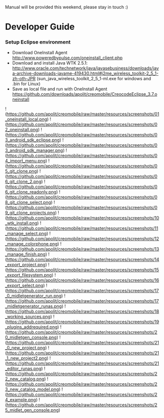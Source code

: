 Manual will be provided this weekend, please stay in touch :)

# Developer Guide

### Setup Eclipse environment
* Download OneInstall Agent http://www.poweredbypulse.com/oneinstall_client.php
* Download and install Java WTK 2.5.1: http://www.oracle.com/technetwork/java/javasebusiness/downloads/java-archive-downloads-javame-419430.html#j2me_wireless_toolkit-2_5_1-zh-oth-JPR (sun_java_wireless_toolkit_2_5_1-ml.exe for windows and .bin for Linux)
* Save as local file and run with OneInstall Agent https://github.com/downloads/apolit/creomobile/CreocodeEclipse_3.7.oneinstall


!(https://github.com/apolit/creomobile/raw/master/resources/screenshots/01_oneinstall_local.png)
!(https://github.com/apolit/creomobile/raw/master/resources/screenshots/02_oneinstall.png)
!(https://github.com/apolit/creomobile/raw/master/resources/screenshots/03_android_sdk_eclipse.png)
!(https://github.com/apolit/creomobile/raw/master/resources/screenshots/03_android_sdk_manager.png)
!(https://github.com/apolit/creomobile/raw/master/resources/screenshots/04_import_menu.png)
!(https://github.com/apolit/creomobile/raw/master/resources/screenshots/05_git_clone.png)
!(https://github.com/apolit/creomobile/raw/master/resources/screenshots/06_git_clone_2.png)
!(https://github.com/apolit/creomobile/raw/master/resources/screenshots/06_git_clone_readonly.png)
!(https://github.com/apolit/creomobile/raw/master/resources/screenshots/08_git_clone_select.png)
!(https://github.com/apolit/creomobile/raw/master/resources/screenshots/09_git_clone_projects.png)
!(https://github.com/apolit/creomobile/raw/master/resources/screenshots/10_wtk_install.png)
!(https://github.com/apolit/creomobile/raw/master/resources/screenshots/11_manage_select.png)
!(https://github.com/apolit/creomobile/raw/master/resources/screenshots/12_manage_colorphone.png)
!(https://github.com/apolit/creomobile/raw/master/resources/screenshots/13_manage_finish.png)
!(https://github.com/apolit/creomobile/raw/master/resources/screenshots/14_export_project.png)
!(https://github.com/apolit/creomobile/raw/master/resources/screenshots/15_export_filesystem.png)
!(https://github.com/apolit/creomobile/raw/master/resources/screenshots/16_export_select.png)
!(https://github.com/apolit/creomobile/raw/master/resources/screenshots/17_0_midletgenerator_run.png)
!(https://github.com/apolit/creomobile/raw/master/resources/screenshots/17_midletgenerator_runas.png)
!(https://github.com/apolit/creomobile/raw/master/resources/screenshots/18_working_sources.png)
!(https://github.com/apolit/creomobile/raw/master/resources/screenshots/19_plugins_addrequired.png)
!(https://github.com/apolit/creomobile/raw/master/resources/screenshots/20_midletgen_console.png)
!(https://github.com/apolit/creomobile/raw/master/resources/screenshots/21_0_new_project.png)
!(https://github.com/apolit/creomobile/raw/master/resources/screenshots/21_1_new_project2.png)
!(https://github.com/apolit/creomobile/raw/master/resources/screenshots/21_editor_runas.png)
!(https://github.com/apolit/creomobile/raw/master/resources/screenshots/22_new_catalog.png)
!(https://github.com/apolit/creomobile/raw/master/resources/screenshots/23_new_catalog_model.png)
!(https://github.com/apolit/creomobile/raw/master/resources/screenshots/24_example.png)
!(https://github.com/apolit/creomobile/raw/master/resources/screenshots/25_midlet_gen_console.png)